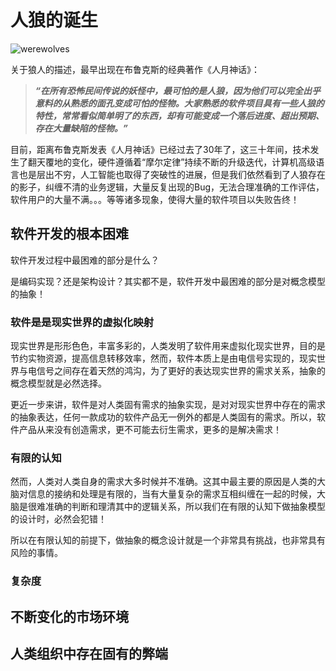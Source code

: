 # 人狼的诞生

![werewolves](https://s1.locimg.com/2023/10/27/90cc9aee6c254.jpeg)

关于狼人的描述，最早出现在布鲁克斯的经典著作《人月神话》：

> ***“在所有恐怖民间传说的妖怪中，最可怕的是人狼，因为他们可以完全出乎意料的从熟悉的面孔变成可怕的怪物。大家熟悉的软件项目具有一些人狼的特性，常常看似简单明了的东西，却有可能变成一个落后进度、超出预期、存在大量缺陷的怪物。”***

目前，距离布鲁克斯发表《人月神话》已经过去了30年了，这三十年间，技术发生了翻天覆地的变化，硬件遵循着“摩尔定律”持续不断的升级迭代，计算机高级语言也是层出不穷，人工智能也取得了突破性的进展，但是我们依然看到了人狼存在的影子，纠缠不清的业务逻辑，大量反复出现的Bug，无法合理准确的工作评估，软件用户的大量不满。。。等等诸多现象，使得大量的软件项目以失败告终！

## 软件开发的根本困难

软件开发过程中最困难的部分是什么？

是编码实现？还是架构设计？其实都不是，软件开发中最困难的部分是对概念模型的抽象！

### 软件是是现实世界的虚拟化映射

现实世界是形形色色，丰富多彩的，人类发明了软件用来虚拟化现实世界，目的是节约实物资源，提高信息转移效率，然而，软件本质上是由电信号实现的，现实世界与电信号之间存在着天然的鸿沟，为了更好的表达现实世界的需求关系，抽象的概念模型就是必然选择。 

更近一步来讲，软件是对人类固有需求的抽象实现，是对对现实世界中存在的需求的抽象表达，任何一款成功的软件产品无一例外的都是人类固有的需求。所以，软件产品从来没有创造需求，更不可能去衍生需求，更多的是解决需求！

### 有限的认知

然而，人类对人类自身的需求大多时候并不准确。这其中最主要的原因是人类的大脑对信息的接纳和处理是有限的，当有大量复杂的需求互相纠缠在一起的时候，大脑是很难准确的判断和理清其中的逻辑关系，所以我们在有限的认知下做抽象模型的设计时，必然会犯错！

所以在有限认知的前提下，做抽象的概念设计就是一个非常具有挑战，也非常具有风险的事情。

### 复杂度

## 不断变化的市场环境

## 人类组织中存在固有的弊端




